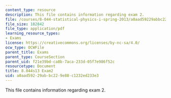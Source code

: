 ```yaml
---
content_type: resource
description: This file contains information regarding exam 2.
file: /courses/8-044-statistical-physics-i-spring-2013/a0aad59229abbc229e88c1232ed233e3_MIT8_044S13_E2.pdf
file_size: 182842
file_type: application/pdf
learning_resource_types:
- Exams
license: https://creativecommons.org/licenses/by-nc-sa/4.0/
ocw_type: OCWFile
parent_title: Exams
parent_type: CourseSection
parent_uid: f21e39bd-ca8b-7aca-233d-05f7e986f52c
resourcetype: Document
title: 8.044s13 Exam2
uid: a0aad592-29ab-bc22-9e88-c1232ed233e3
---
```

This file contains information regarding exam 2.